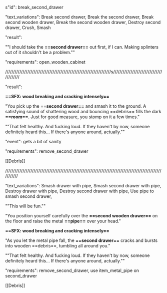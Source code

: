 s"id": break_second_drawer

"text_variations":
Break second drawer, Break the second drawer, Break second wooden drawer, Break the second wooden drawer, Destroy second drawer, Crush, Smash

"result":

""I should take the **==second drawer==** out first, if I can. Making splinters out of it shouldn't be a problem.""

"requirements": open_wooden_cabinet

///////////////////////////////////////////////////////////////////s////////////////////////////////////////

"result":

**==SFX: wood breaking and cracking intensely==**

"You pick up the ==**second drawer==** and smash it to the ground. A satisfying sound of shattering wood and bouncing ==debris== fills the dark **==room==**. Just for good measure, you stomp on it a few times."

""That felt healthy. And fucking loud. If they haven't by now, someone definitely heard this... If there's anyone around, actually.""

"event": gets a bit of sanity

"requirements": remove_second_drawer

[[Debris]]

///////////////////////////////////////////////////////////////////////////////////////////////////////////

"text_variations":
Smash drawer with pipe, Smash second drawer with pipe, Destroy drawer with pipe, Destroy second drawer with pipe, Use pipe to smash second drawer,

""This will be fun."" 

"You position yourself carefully over the **==second wooden drawer==** on the floor and raise the metal **==pipe==** over your head."

**==SFX: wood breaking and cracking intensely==**

"As you let the metal pipe fall, the **==second drawer==** cracks and bursts into wooden ==debris==, tumbling all around you."

""That felt healthy. And fucking loud. If they haven't by now, someone definitely heard this... If there's anyone around, actually.""

"requirements": remove_second_drawer, use item_metal_pipe on second_drawer 

[[Debris]]